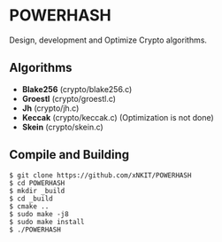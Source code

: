 # POWERHASH

Design, development and Optimize Crypto algorithms.

Algorithms
-------

- **Blake256** (crypto/blake256.c)
- **Groestl** (crypto/groestl.c)
- **Jh** (crypto/jh.c)
- **Keccak** (crypto/keccak.c) (Optimization is not done)
- **Skein** (crypto/skein.c)

Compile and Building
-------------------

```
$ git clone https://github.com/xNKIT/POWERHASH
$ cd POWERHASH
$ mkdir _build
$ cd _build
$ cmake ..
$ sudo make -j8
$ sudo make install
$ ./POWERHASH
```
